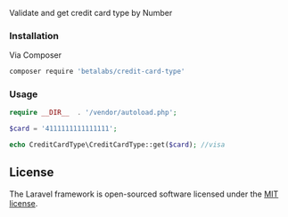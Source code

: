 <p>Validate and get credit card type by Number</p>

### Installation
Via Composer

```sh
composer require 'betalabs/credit-card-type'
```

### Usage

```php
require __DIR__  . '/vendor/autoload.php';

$card = '4111111111111111';

echo CreditCardType\CreditCardType::get($card); //visa
```

## License

The Laravel framework is open-sourced software licensed under the [MIT license](https://opensource.org/licenses/MIT).